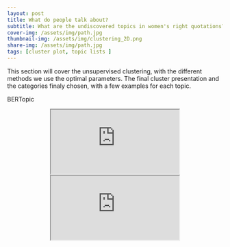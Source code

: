 ```yaml
---
layout: post
title: What do people talk about?
subtitle: What are the undiscovered topics in women's right quotations?
cover-img: /assets/img/path.jpg
thumbnail-img: /assets/img/clustering_2D.png
share-img: /assets/img/path.jpg
tags: [cluster plot, topic lists ]
---
```

This section will cover the unsupervised clustering, with the different methods we use the optimal parameters. The final cluster presentation and the categories finaly chosen, with a few examples for each topic. 

BERTopic



<div style="text-align: center"><iframe src="https://unesmu.github.io/visualise_topics_red"></iframe></div>

<div style="text-align: center"><iframe src="https://unesmu.github.io/visualise_barcharts_red"></iframe></div>



